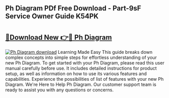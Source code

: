 ## Ph Diagram PDf Free Download - Part-9sF Service Owner Guide K54PK

# <h2><a href="http://dftka88.blite.top/?on=Ph+Diagram">🔗Download New 👉🔴 Ph Diagram</a></h2>

[![Ph Diagram download](https://i.imgur.com/lujVjoI.png)](http://dftka88.blite.top/?on=Ph+Diagram)
Learning Made Easy This guide breaks down complex concepts into simple steps for effortless understanding of your new Ph Diagram. To get started with your Ph Diagram, please read this user manual carefully before use. It includes detailed instructions for product setup, as well as information on how to use its various features and capabilities. Experience the possibilities of list of features with your new Ph Diagram. We're Here to Help Ph Diagram. Our customer support team is ready to assist you with any questions or concerns.
